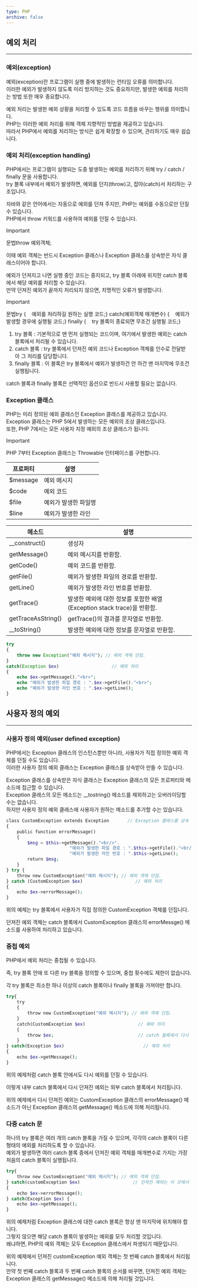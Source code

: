 ```yaml
---
type: PHP
archive: false
---
```

## 예외 처리

---

### 예외(exception)

예외(exception)란 프로그램이 실행 중에 발생하는 런타임 오류를 의미합니다.  
이러한 예외가 발생하지 않도록 미리 방지하는 것도 중요하지만, 발생한 예외를 처리하는 방법 또한 매우 중요합니다.  

예외 처리는 발생한 예외 상황을 처리할 수 있도록 코드 흐름을 바꾸는 행위를 의미합니다.  
PHP는 이러한 예외 처리를 위해 객체 지향적인 방법을 제공하고 있습니다.  
따라서 PHP에서 예외를 처리하는 방식은 쉽게 확장할 수 있으며, 관리하기도 매우 쉽습니다.  

  

### 예외 처리(exception handling)

PHP에서는 프로그램이 실행되는 도중 발생하는 예외를 처리하기 위해 try / catch / finally 문을 사용합니다.  
try 블록 내부에서 예외가 발생하면, 예외를 던지(throw)고, 잡아(catch)서 처리하는 구조입니다.  

자바와 같은 언어에서는 자동으로 예외를 던져 주지만, PHP는 예외를 수동으로만 던질 수 있습니다.  
PHP에서 throw 키워드를 사용하여 예외를 던질 수 있습니다.  

> [!important]  
> 문법throw 예외객체;  

  

이때 예외 객체는 반드시 Exception 클래스나 Exception 클래스를 상속받은 자식 클래스이어야 합니다.

예외가 던져지고 나면 실행 중인 코드는 중지되고, try 블록 아래에 위치한 catch 블록에서 해당 예외를 처리할 수 있습니다.  
만약 던져진 예외가 끝까지 처리되지 않으면, 치명적인 오류가 발생합니다.  

> [!important]  
> 문법try {    예외를 처리하길 원하는 실행 코드;} catch(예외객체 매개변수) {    예외가 발생할 경우에 실행될 코드;} finally {    try 블록이 종료되면 무조건 실행될 코드;}  

  

1. try 블록 : 기본적으로 맨 먼저 실행되는 코드이며, 여기에서 발생한 예외는 catch 블록에서 처리될 수 있습니다.
2. catch 블록 : try 블록에서 던져진 예외 코드나 Exception 객체를 인수로 전달받아 그 처리를 담당합니다.
3. finally 블록 : 이 블록은 try 블록에서 예외가 발생하건 안 하건 맨 마지막에 무조건 실행됩니다.

catch 블록과 finally 블록은 선택적인 옵션으로 반드시 사용할 필요는 없습니다.

  

### Exception 클래스

PHP는 미리 정의된 예외 클래스인 Exception 클래스를 제공하고 있습니다.  
Exception 클래스는 PHP 5에서 발생하는 모든 예외의 조상 클래스입니다.  
또한, PHP 7에서는 모든 사용자 지정 예외의 조상 클래스가 됩니다.  

> [!important]  
> PHP 7부터 Exception 클래스는 Throwable 인터페이스를 구현합니다.  

  

|프로퍼티|설명|
|---|---|
|$message|예외 메시지|
|$code|예외 코드|
|$file|예외가 발생한 파일명|
|$line|예외가 발생한 라인|

|메소드|설명|
|---|---|
|__construct()|생성자|
|getMessage()|예외 메시지를 반환함.|
|getCode()|예외 코드를 반환함.|
|getFile()|예외가 발생한 파일의 경로를 반환함.|
|getLine()|예외가 발생한 라인 번호를 반환함.|
|getTrace()|발생한 예외에 대한 정보를 포함한 배열(Exception stack trace)을 반환함.|
|getTraceAsString()|getTrace()의 결과를 문자열로 반환함.|
|__toString()|발생한 예외에 대한 정보를 문자열로 반환함.|

```PHP
try
{
    throw new Exception("예외 메시지"); // 예외 객체 던짐.
}
catch(Exception $ex)                    // 예외 처리
{
    echo $ex->getMessage()."<br>";
    echo "예외가 발생한 파일 경로 : ".$ex->getFile()."<br>";
    echo "예외가 발생한 라인 번호 : ".$ex->getLine();
}
```

  

## 사용자 정의 예외

---

### 사용자 정의 예외(user defined exception)

PHP에서는 Exception 클래스의 인스턴스뿐만 아니라, 사용자가 직접 정의한 예외 객체를 던질 수도 있습니다.  
이러한 사용자 정의 예외 클래스는 Exception 클래스를 상속받아 만들 수 있습니다.  

Exception 클래스를 상속받은 자식 클래스는 Exception 클래스의 모든 프로퍼티와 메소드에 접근할 수 있습니다.  
Exception 클래스의 모든 메소드는 __tostring() 메소드를 제외하고는 오버라이딩할 수는 없습니다.  
하지만 사용자 정의 예외 클래스에 사용자가 원하는 메소드를 추가할 수는 있습니다.  

```PHP
class CustomException extends Exception       // Exception 클래스를 상속 받아 예외 정의
{
    public function errorMessage()
    {
        $msg = $this->getMessage()."<br/>".
						"예외가 발생한 파일 경로 : ".$this->getFile()."<br/>".
						"예외가 발생한 라인 번호 : ".$this->getLine();
        return $msg;
    }
} try {
    throw new CustomException("예외 메시지"); // 예외 객체 던짐.
} catch (CustomException $ex)                    // 예외 처리
{
    echo $ex->errorMessage();
}
```

  

위의 예제는 try 블록에서 사용자가 직접 정의한 CustomException 객체를 던집니다.

던져진 예외 객체는 catch 블록에서 CustomException 클래스의 errorMessge() 메소드를 사용하여 처리하고 있습니다.

  

### 중첩 예외

PHP에서 예외 처리는 중첩될 수 있습니다.

즉, try 블록 안에 또 다른 try 블록을 정의할 수 있으며, 중첩 횟수에도 제한이 없습니다.

각 try 블록은 최소한 하나 이상의 catch 블록이나 finally 블록을 가져야만 합니다.

```PHP
try{
    try
    {
        throw new CustomException("예외 메시지"); // 예외 객체 던짐.
    }
    catch(CustomException $ex)                    // 예외 처리
    {
        throw $ex;                                // catch 블록에서 다시 예외 객체 던짐.
    }
} catch(Exception $ex)                              // 예외 처리
{
    echo $ex->getMessage();
}
```

  

위의 예제처럼 catch 블록 안에서도 다시 예외를 던질 수 있습니다.

이렇게 내부 catch 블록에서 다시 던져진 예외는 외부 catch 블록에서 처리됩니다.

위의 예제에서 다시 던져진 예외는 CustomException 클래스의 errorMessage() 메소드가 아닌 Exception 클래스의 getMessage() 메소드에 의해 처리됩니다.

  

### 다중 catch 문

하나의 try 블록은 여러 개의 catch 블록을 가질 수 있으며, 각각의 catch 블록이 다른 형태의 예외를 처리하도록 할 수 있습니다.  
예외가 발생하면 여러 catch 블록 중에서 던져진 예외 객체를 매개변수로 가지는 가장 처음의 catch 블록이 실행됩니다.  

```PHP
try{
    throw new CustomException("예외 메시지"); // 예외 객체 던짐.
} catch(customException $ex)                    // 던져진 예외는 이 곳에서 처리됨.
{
    echo $ex->errorMessage();
} catch(Exception $ex) {
    echo $ex->getMessage();
}
```

  

위의 예제처럼 Exception 클래스에 대한 catch 블록은 항상 맨 마지막에 위치해야 합니다.  
그렇지 않으면 해당 catch 블록이 발생하는 예외를 모두 처리할 것입니다.  
왜냐하면, PHP의 예외 객체는 모두 Exception 클래스에서 파생되기 때문입니다.  

위의 예제에서 던져진 customException 예외 객체는 첫 번째 catch 블록에서 처리됩니다.  
만약 첫 번째 catch 블록과 두 번째 catch 블록의 순서를 바꾸면, 던져진 예외 객체는 Exception 클래스의 getMessage() 메소드에 의해 처리될 것입니다.